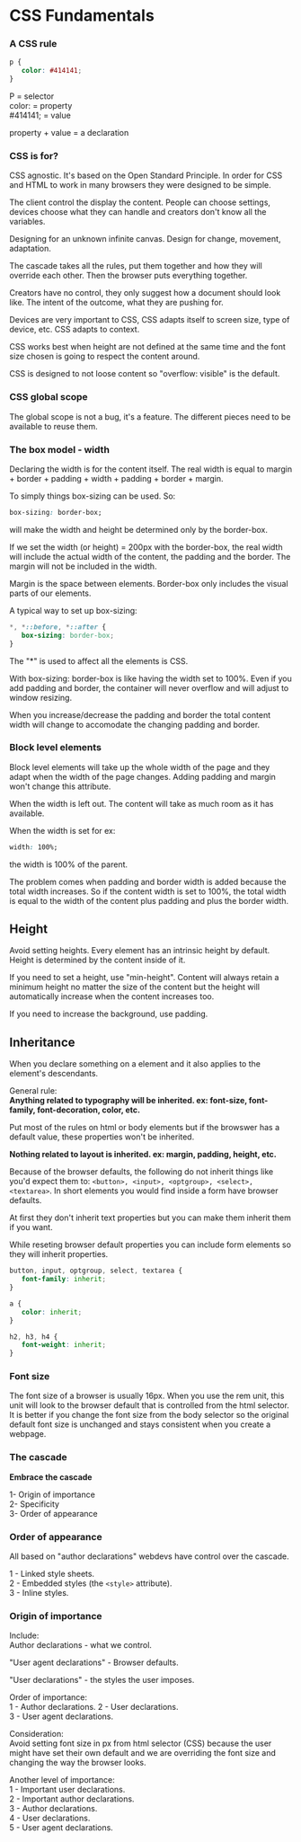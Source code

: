 # CSS Fundamentals

### A CSS rule  

```css
p {
   color: #414141;
}
```
P = selector  
color: = property  
#414141; = value  

property + value = a declaration  

### CSS is for?

CSS agnostic. It's based on the Open Standard Principle. In order for CSS and HTML to work in many browsers they were designed to be simple.  

The client control the display the content. People can choose settings, devices choose what they can handle and creators don't know all the variables. 

Designing for an unknown infinite canvas. Design for change, movement, adaptation. 

The cascade takes all the rules, put them together and how they will override each other. Then the browser puts everything together.

Creators have no control, they only suggest how a document should look like. The intent of the outcome, what they are pushing for.  

Devices are very important to CSS, CSS adapts itself to screen size, type of device, etc. CSS adapts to context.   

CSS works best when height are not defined at the same time and the font size chosen is going to respect the content around.  

CSS is designed to not loose content so "overflow: visible" is the default.  

### CSS global scope

The global scope is not a bug, it's a feature. The different pieces need to be available to reuse them.

### The box model - width

Declaring the width is for the content itself. The real width is equal to margin + border + padding + width + padding + border + margin.  

To simply things box-sizing can be used. So:
```css
box-sizing: border-box;
``` 
will make the width and height be determined only by the border-box.  

If we set the width (or height) = 200px with the border-box, the real width will include the actual width of the content, the padding and the border. The margin will not be included in the width.  

Margin is the space between elements. Border-box only includes the visual parts of our elements. 

A typical way to set up box-sizing:
```css
*, *::before, *::after {
   box-sizing: border-box;
}
```
The "*" is used to affect all the elements is CSS.  

With box-sizing: border-box is like having the width set to 100%. Even if you add padding and border, the container will never overflow and will adjust to window resizing. 

When you increase/decrease the padding and border the total content width will change to accomodate the changing padding and border.  

### Block level elements

Block level elements will take up the whole width of the page and they adapt when the width of the page changes. Adding padding and margin won't change this attribute.  

When the width is left out. The content will take as much room as it has available. 

When the width is set for ex:
```css
width: 100%;
```
the width is 100% of the parent.  

The problem comes when padding and border width is added because the total width increases. So if the content width is set to 100%, the total width is equal to the width of the content plus padding and plus the border width. 

## Height

Avoid setting heights. Every element has an intrinsic height by default. Height is determined by the content inside of it. 

If you need to set a height, use "min-height". Content will always retain a minimum height no matter the size of the content but the height will automatically increase when the content increases too.  

If you need to increase the background, use padding. 

## Inheritance

When you declare something on a element and it also applies to the element's descendants.

General rule:  
**Anything related to typography will be inherited. ex: font-size, font-family, font-decoration, color, etc.**  

Put most of the rules on html or body elements but if the browswer has a default value, these properties won't be inherited.  

**Nothing related to layout is inherited. ex: margin, padding, height, etc.**  

Because of the browser defaults, the following do not inherit things like you'd expect them to: ```<button>, <input>, <optgroup>, <select>, <textarea>```. In short elements you would find inside a form have browser defaults.  

At first they don't inherit text properties but you can make them inherit them if you want.  

While reseting browser default properties you can include form elements so they will inherit properties.  
```css
button, input, optgroup, select, textarea {
   font-family: inherit;
}

a {
   color: inherit;
}

h2, h3, h4 {
   font-weight: inherit;
}
```

### Font size

The font size of a browser is usually 16px. When you use the rem unit, this unit will look to the browser default that is controlled from the html selector. It is better if you change the font size from the body selector so the original default font size is unchanged and stays consistent when you create a webpage.  

### The cascade

**Embrace the cascade**

1- Origin of importance  
2- Specificity  
3- Order of appearance  

### Order of appearance

All based on "author declarations" webdevs have control over the cascade.  

1 - Linked style sheets.  
2 - Embedded styles (the ```<style>``` attribute).  
3 - Inline styles.  

### Origin of importance

Include:  
Author declarations - what we control.  

"User agent declarations" - Browser defaults.  

"User declarations" - the styles the user imposes.  

Order of importance:  
1 - Author declarations. 
2 - User declarations.  
3 - User agent declarations.    

Consideration:  
Avoid setting font size in px from html selector (CSS) because the user might have set their own default and we are overriding the font size and changing the way the browser looks.  

Another level of importance:  
1 - Important user declarations.  
2 - Important author declarations.  
3 - Author declarations.   
4 - User declarations.   
5 - User agent declarations.    

